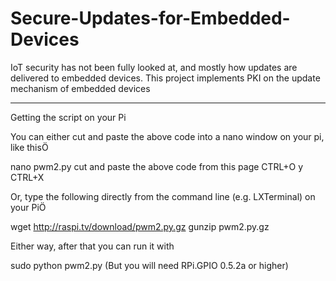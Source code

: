 # Secure-Updates-for-Embedded-Devices
IoT security has not been fully looked at, and mostly how updates are delivered to embedded devices.  This project implements PKI on the update mechanism of embedded devices

-----------------------------------------------
Getting the script on your Pi

You can either cut and paste the above code into a nano window on your pi, like thisÖ

nano pwm2.py
cut and paste the above code from this page
CTRL+O
y
CTRL+X

Or, type the following directly from the command line (e.g. LXTerminal) on your PiÖ

wget http://raspi.tv/download/pwm2.py.gz
gunzip pwm2.py.gz

Either way, after that you can run it with

sudo python pwm2.py (But you will need RPi.GPIO 0.5.2a or higher)
